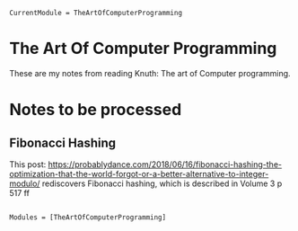 ```@meta
CurrentModule = TheArtOfComputerProgramming
```
# The Art Of Computer Programming

These are my notes from reading Knuth: The art of Computer programming.


# Notes to be processed

## Fibonacci Hashing

This post: https://probablydance.com/2018/06/16/fibonacci-hashing-the-optimization-that-the-world-forgot-or-a-better-alternative-to-integer-modulo/
rediscovers Fibonacci hashing, which is described in Volume 3 p 517 ff


```@index
```

```@autodocs
Modules = [TheArtOfComputerProgramming]
```
